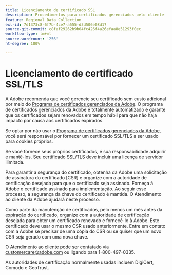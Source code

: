 ```yaml
---
title: Licenciamento de certificado SSL
description: Procedimentos para certificados gerenciados pelo cliente
feature: Regional Data Collection
exl-id: 7d1373c8-6f7b-4ce7-a555-d3d506e08d17
source-git-commit: c8faf29262b9b04fc426f4a26efaa8e51293f0ec
workflow-type: tm+mt
source-wordcount: '256'
ht-degree: 100%

---
```


# Licenciamento de certificado SSL/TLS

A Adobe recomenda que você gerencie seu certificado sem custo adicional por meio do [Programa de certificados gerenciados da Adobe](https://experienceleague.adobe.com/docs/core-services/interface/ec-cookies/cookies-first-party.html?lang=pt-BR). O programa de certificados gerenciados da Adobe é totalmente automatizado e garante que os certificados sejam renovados em tempo hábil para que não haja impacto por causa aos certificados expirados.

Se optar por não usar o [Programa de certificados gerenciados da Adobe](https://experienceleague.adobe.com/docs/core-services/interface/ec-cookies/cookies-first-party.html?lang=pt-BR), você será responsável por fornecer um certificado SSL/TLS a ser usado para cookies próprios.

Se você fornece seus próprios certificados, é sua responsabilidade adquirir e mantê-los.  Seu certificado SSL/TLS deve incluir uma licença de servidor ilimitada.

Para garantir a segurança do certificado, obtenha da Adobe uma solicitação de assinatura do certificado [CSR] e organize com a autoridade de certificação desejada para que o certificado seja assinado.  Forneça à Adobe o certificado assinado para implementação.  Ao seguir esse processo, a segurança da chave do certificado é mantida.  O Atendimento ao cliente da Adobe ajudará neste processo.

Como parte da manutenção de certificados, pelo menos um mês antes da expiração do certificado, organize com a autoridade de certificação desejada para obter um certificado renovado e fornecê-lo à Adobe.  Este certificado deve usar o mesmo CSR usado anteriormente.  Entre em contato com a Adobe se precisar de uma cópia do CSR ou se quiser que um novo CSR seja gerado com uma nova chave.

O Atendimento ao cliente pode ser contatado via customercare@adobe.com ou ligando para 1-800-497-0335.

As autoridades de certificação normalmente usadas incluem DigiCert, Comodo e GeoTrust.

